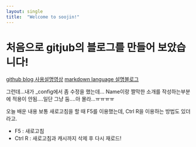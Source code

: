 ```yaml
---
layout: single
title:  "Welcome to soojin!"
---
```


# 처음으로 gitjub의 블로그를 만들어 보았습니다!
[github blog 사용설명영상](https://www.youtube.com/watch?v=ACzFIAOsfpM)
[markdown language 설명블로그](https://teddylee777.github.io/jekyll/Jekyll-%EC%82%AC%EC%9A%A9%EC%9D%84-%EC%9C%84%ED%95%9C-markdown-%EB%AC%B8%EB%B2%95)

그런데...내가 _config에서 좀 수정을 했는데...
Name이랑 짤막한 소개를 작성하는부분에 적용이 안됨....일단 그냥 둠....아 몰라...ㅠㅠㅠㅠ


오늘 배운 내용
보통 새로고침을 할 때 F5를 이용했는데, Ctrl R을 이용하는 방법도 있더라고.
* F5 : 새로고침
* Ctrl R : 새로고침과 캐시까지 삭제 후 다시 재로드!
